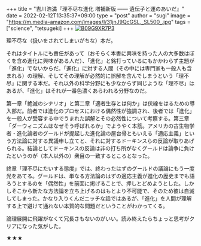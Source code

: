 +++
title = "吉川浩満『理不尽な進化 増補新版 —— 遺伝子と運のあいだ』"
date = 2022-02-12T13:35:37+09:00
type = "post"
author = "sugi"
image = "https://m.media-amazon.com/images/I/31jnJ9QcGSL._SL500_.jpg"
tags = ["science", "tetsugeki]
+++
<a href="https://www.amazon.co.jp/dp/B09G9XR7P3/?tag=chezsugi-22" target="_blank" class="alignleft"><img src="https://m.media-amazon.com/images/I/31jnJ9QcGSL._SL500_.jpg" alt="B09G9XR7P3" border="0" /></a>

理不尽な（扱いをされてしまいがちな）本だ。

それはタイトルにも責任があって（おそらく本書に興味を持った人の大多数はぼくを含め進化に興味がある人だ）、「進化」と銘打っているにもかかわらず主題が「進化」でないからだ。「進化」に対する人間（その中には専門家も一般人も含まれる）の理解、そしてその理解が必然的に誤解を含んでしまうという「理不尽」に関する本だ。それ以外の科学分野にも少なからず同じような「理不尽」はあるが、「進化」はそれが一番色濃くあらわれる分野なのだ。

第一章「絶滅のシナリオ」と第二章「適者生存とは何か」は伏線をはるための導入部だ。前者では進化のプロセスにおける偶然性が強調され、後者では「進化」を一般人が受容する中でうまれた誤解とその必然性について考察する。第三章「ダーウィニズムはなぜそう呼ばれるか」でようやく本筋。アメリカの古生物学者・進化論者のグールドが提起した進化論の屋台骨ともいえる「適応主義」という方法論に対する異議申し立てと、それに対するドーキンスらの反論が取りあげられる。結論としてドーキンスの反論は非の打ち所がなくグールドは論争に負けたというのが（本人以外の）衆目の一致するところとなった。

終章「理不尽にたいする態度」では、終わったはずのグールドの議論にもう一度光をあてる。グールドは、単なる方法論のはずの適応主義が進化の歴史までも語ろうとするのを「偶然性」を前面に掲げることで、押しとどめようとした。しかしそこから新たな方法論を立ち上げるのはもとより不可能で、そのため彼は自滅してしまった。かなり入りくんだニッチな話ではあるが、「進化」を人間が理解する上で避けて通れない本質的な問題だということがわかってくる。

論理展開に飛躍がなくて冗長さもないのがいい。読み終えたらちょっと思考がクリアになった気がした。

★★★